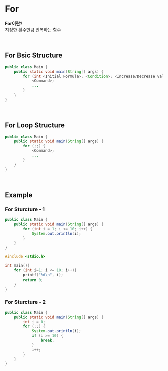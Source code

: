 # For
**For이란?** <br>
지정한 횟수만큼 반복하는 함수

<br>

## For Bsic Structure

```java
public class Main {
    public static void main(String[] args) {
        for (int <Initial Formula>; <Condition>; <Increase/Decrease value) {
            <Command>;
            ...
        }
    }
}
```

<br>

## For Loop Structure
```java
public class Main {
    public static void main(String[] args) {
        for (;;) {
            <Command>;
            ...
        }
    }
}
```

<br>

## Example
### For Sturcture - 1
```java
public class Main {
    public static void main(String[] args) {
        for (int i = 1; i <= 10; i++) {
            System.out.println(i);
        }
    }
}
```

```c
#include <stdio.h>

int main(){
    for (int i=1; i <= 10; i++){
        printf("%d\n", i);
        return 0;
    }
}
```

### For Sturcture - 2
```java
public class Main {
    public static void main(String[] args) {
        int i = 0;
        for (;;) {
            System.out.println(i);
            if (i >= 10) {
                break;
            }
            i++;
        }
    }
}

```